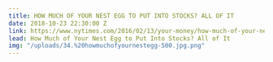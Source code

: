 ```yaml
---
title: HOW MUCH OF YOUR NEST EGG TO PUT INTO STOCKS? ALL OF IT
date: 2018-10-23 22:30:00 Z
link: https://www.nytimes.com/2016/02/13/your-money/how-much-of-your-nest-egg-to-put-into-stocks-all-of-it.html
lead: How Much of Your Nest Egg to Put Into Stocks? All of It
img: "/uploads/34.%20howmuchofyournestegg-500.jpg.png"
---
```


